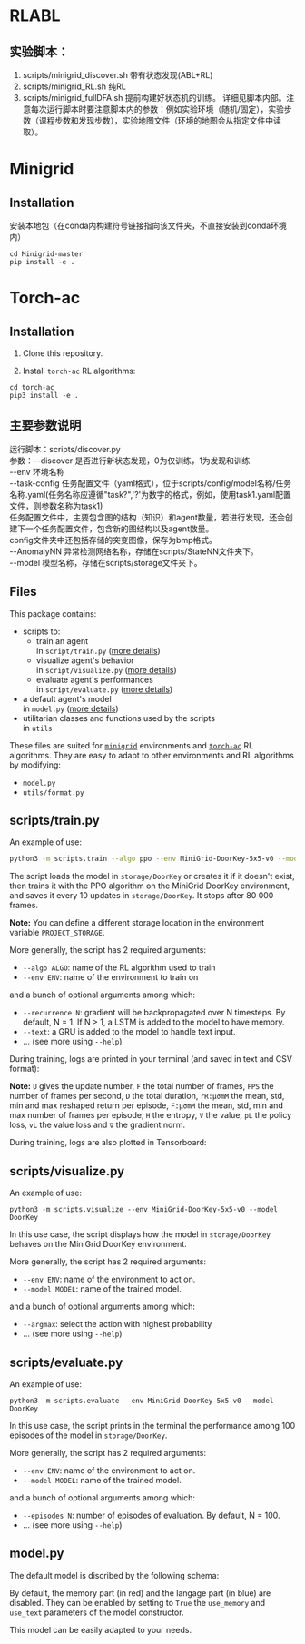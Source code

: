# RLABL 

## 实验脚本：
1. scripts/minigrid_discover.sh 带有状态发现(ABL+RL)
2. scripts/minigrid_RL.sh 纯RL
3. scripts/minigrid_fullDFA.sh 提前构建好状态机的训练。
详细见脚本内部。注意每次运行脚本时要注意脚本内的参数：例如实验环境（随机/固定），实验步数（课程步数和发现步数），实验地图文件（环境的地图会从指定文件中读取）。

# Minigrid

## Installation

安装本地包（在conda内构建符号链接指向该文件夹，不直接安装到conda环境内）
```
cd Minigrid-master
pip install -e .
```

# Torch-ac

## Installation

1. Clone this repository.

2. Install  `torch-ac` RL algorithms:

```
cd torch-ac
pip3 install -e .
```

## 主要参数说明

运行脚本：scripts/discover.py   
参数：--discover 是否进行新状态发现，0为仅训练，1为发现和训练   
--env 环境名称   
--task-config 任务配置文件（yaml格式），位于scripts/config/model名称/任务名称.yaml(任务名称应遵循"task?",'?'为数字的格式，例如，使用task1.yaml配置文件，则参数名称为task1)  
任务配置文件中，主要包含图的结构（知识）和agent数量，若进行发现，还会创建下一个任务配置文件，包含新的图结构以及agent数量。  
config文件夹中还包括存储的突变图像，保存为bmp格式。  
--AnomalyNN 异常检测网络名称，存储在scripts/StateNN文件夹下。  
--model 模型名称，存储在scripts/storage文件夹下。   

## Files

This package contains:
- scripts to:
  - train an agent \
  in `script/train.py` ([more details](#scripts-train))
  - visualize agent's behavior \
  in `script/visualize.py` ([more details](#scripts-visualize))
  - evaluate agent's performances \
  in `script/evaluate.py` ([more details](#scripts-evaluate))
- a default agent's model \
in `model.py` ([more details](#model))
- utilitarian classes and functions used by the scripts \
in `utils`

These files are suited for [`minigrid`](https://github.com/Farama-Foundation/Minigrid) environments and [`torch-ac`](https://github.com/lcswillems/torch-ac) RL algorithms. They are easy to adapt to other environments and RL algorithms by modifying:
- `model.py`
- `utils/format.py`

<h2 id="scripts-train">scripts/train.py</h2>

An example of use:

```bash
python3 -m scripts.train --algo ppo --env MiniGrid-DoorKey-5x5-v0 --model DoorKey --save-interval 10 --frames 80000
```

The script loads the model in `storage/DoorKey` or creates it if it doesn't exist, then trains it with the PPO algorithm on the MiniGrid DoorKey environment, and saves it every 10 updates in `storage/DoorKey`. It stops after 80 000 frames.

**Note:** You can define a different storage location in the environment variable `PROJECT_STORAGE`.

More generally, the script has 2 required arguments:
- `--algo ALGO`: name of the RL algorithm used to train
- `--env ENV`: name of the environment to train on

and a bunch of optional arguments among which:
- `--recurrence N`: gradient will be backpropagated over N timesteps. By default, N = 1. If N > 1, a LSTM is added to the model to have memory.
- `--text`: a GRU is added to the model to handle text input.
- ... (see more using `--help`)

During training, logs are printed in your terminal (and saved in text and CSV format):


**Note:** `U` gives the update number, `F` the total number of frames, `FPS` the number of frames per second, `D` the total duration, `rR:μσmM` the mean, std, min and max reshaped return per episode, `F:μσmM` the mean, std, min and max number of frames per episode, `H` the entropy, `V` the value, `pL` the policy loss, `vL` the value loss and `∇` the gradient norm.

During training, logs are also plotted in Tensorboard:


<h2 id="scripts-visualize">scripts/visualize.py</h2>

An example of use:

```
python3 -m scripts.visualize --env MiniGrid-DoorKey-5x5-v0 --model DoorKey
```

In this use case, the script displays how the model in `storage/DoorKey` behaves on the MiniGrid DoorKey environment.

More generally, the script has 2 required arguments:
- `--env ENV`: name of the environment to act on.
- `--model MODEL`: name of the trained model.

and a bunch of optional arguments among which:
- `--argmax`: select the action with highest probability
- ... (see more using `--help`)

<h2 id="scripts-evaluate">scripts/evaluate.py</h2>

An example of use:

```
python3 -m scripts.evaluate --env MiniGrid-DoorKey-5x5-v0 --model DoorKey
```



In this use case, the script prints in the terminal the performance among 100 episodes of the model in `storage/DoorKey`.

More generally, the script has 2 required arguments:
- `--env ENV`: name of the environment to act on.
- `--model MODEL`: name of the trained model.

and a bunch of optional arguments among which:
- `--episodes N`: number of episodes of evaluation. By default, N = 100.
- ... (see more using `--help`)

<h2 id="model">model.py</h2>

The default model is discribed by the following schema:

By default, the memory part (in red) and the langage part (in blue) are disabled. They can be enabled by setting to `True` the `use_memory` and `use_text` parameters of the model constructor.

This model can be easily adapted to your needs.
